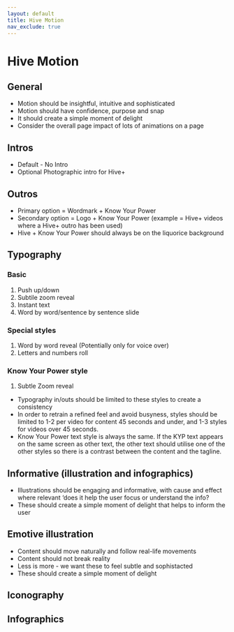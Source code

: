 ```yaml
---
layout: default
title: Hive Motion
nav_exclude: true
---
```


# Hive Motion

## General

 - Motion should be insightful, intuitive and sophisticated
 - Motion should have confidence, purpose and snap
 - It should create a simple moment of delight
 - Consider the overall page impact of lots of animations on a page
 
 ## Intros
 
  - Default - No Intro
  - Optional Photographic intro for Hive+
  
 ## Outros
 
  - Primary option = Wordmark + Know Your Power
  - Secondary option = Logo + Know Your Power (example = Hive+ videos where a Hive+ outro has been used)
  - Hive + Know Your Power should always be on the liquorice background

 ## Typography
 
 ### Basic
 
 1. Push up/down
 2. Subtile zoom reveal
 3. Instant text
 4. Word by word/sentence by sentence slide
 
 ### Special styles
 
 1. Word by word reveal (Potentially only for voice over)
 2. Letters and numbers roll
 
 ### Know Your Power style
 
 1. Subtle Zoom reveal
 
 - Typography in/outs should be limited to these styles to create a consistency
 - In order to retrain a refined feel and avoid busyness, styles should be limited to 1-2 per video for content 45 seconds and under, and 1-3 styles for videos over 45 seconds. 
 - Know Your Power text style is always the same. If the KYP text appears on the same screen as other text, the other text should utilise one of the other styles so there is a contrast between the content and the tagline.

## Informative (illustration and infographics)

 - Illustrations should be engaging and informative, with cause and effect where relevant
‘does it help the user focus or understand the info?
 - These should create a simple moment of delight that helps to inform the user
 
## Emotive illustration

 - Content should move naturally and follow real-life movements
 - Content should not break reality
 - Less is more - we want these to feel subtle and sophistacted
 - These should create a simple moment of delight
 
 ## Iconography
 
 
  ## Infographics